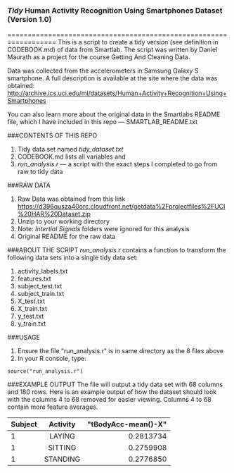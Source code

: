 ### *Tidy* Human Activity Recognition Using Smartphones Dataset (Version 1.0)
==================================================================
This is a script to create a tidy version (see definition in CODEBOOK.md) of data from Smartlab. The script was written by Daniel Maurath as a project for the course Getting And Cleaning Data.

Data was collected from the accelerometers in Samsung Galaxy S smartphone. A full description is available at the site where the data was obtained: http://archive.ics.uci.edu/ml/datasets/Human+Activity+Recognition+Using+Smartphones 

You can also learn more about the original data in the Smartlabs README file, which I have included in this repo — SMARTLAB_README.txt


###CONTENTS OF THIS REPO
1. Tidy data set named *tidy_dataset.txt*
2. CODEBOOK.md lists all variables and 
3. *run_analysis.r* — a script with the exact steps I completed to go from raw to tidy data

###RAW DATA
1. Raw Data was obtained from this link https://d396qusza40orc.cloudfront.net/getdata%2Fprojectfiles%2FUCI%20HAR%20Dataset.zip 
2. Unzip to your working directory
3. Note: *Intertial Signals* folders were ignored for this analysis
4. Original README for the raw data

###ABOUT THE SCRIPT 
*run_analysis.r* contains a function to transform the following data sets into a single tidy data set:
1. activity_labels.txt
2. features.txt
3. subject_test.txt
4. subject_train.txt
5. X_test.txt
6. X_train.txt
7. y_test.txt
8. y_train.txt

###USAGE
1. Ensure the file "run_analysis.r" is in same directory as the 8 files above
2. In your R console, type: 
```
source("run_analysis.r")
```

###EXAMPLE OUTPUT
The file will output a tidy data set with 68 columns and 180 rows. Here is an example output of how the dataset should look with the columns 4 to 68 removed for easier viewing. Columns 4 to 68 contain more feature averages. 

| Subject | Activity |  "tBodyAcc-mean()-X" |
| :------ |:--------:| --------------------:|
| 1       | LAYING   | 0.2813734            |
| 1       | SITTING  | 0.2759908            |
| 1       | STANDING | 0.2776850            |

